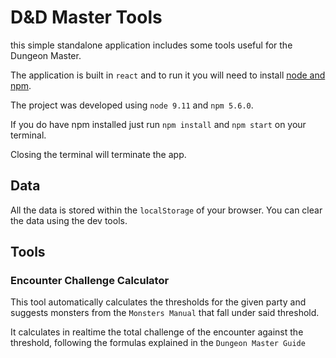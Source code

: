 # D&D Master Tools

this simple standalone application includes some tools useful for the Dungeon Master.

The application is built in `react` and to run it you will need to install [node and npm](https://nodejs.org/en/).

The project was developed using `node 9.11` and `npm 5.6.0`.

If you do have npm installed just run `npm install` and `npm start` on your terminal.

Closing the terminal will terminate the app.

## Data
All the data is stored within the `localStorage` of your browser.
You can clear the data using the dev tools.

## Tools

### Encounter Challenge Calculator

This tool automatically calculates the thresholds for the given party and suggests monsters from the `Monsters Manual` that fall under said threshold.

It calculates in realtime the total challenge of the encounter against the threshold, following the formulas explained in the `Dungeon Master Guide`
